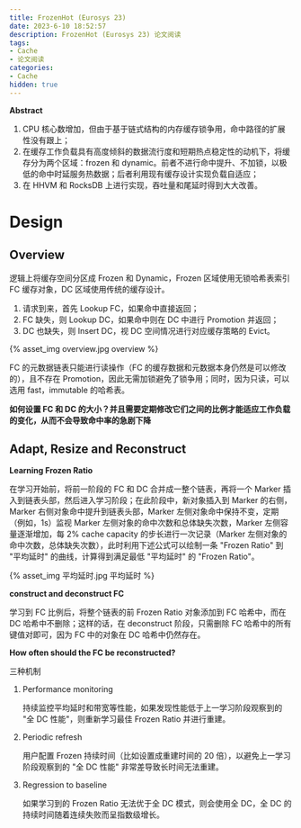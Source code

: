 ```yaml
---
title: FrozenHot (Eurosys 23)
date: 2023-6-10 18:52:57
description: FrozenHot (Eurosys 23) 论文阅读
tags:
- Cache
- 论文阅读
categories:
- Cache
hidden: true
---
```


**Abstract**

1. CPU 核心数增加，但由于基于链式结构的内存缓存锁争用，命中路径的扩展性没有跟上；
2. 在缓存工作负载具有高度倾斜的数据流行度和短期热点稳定性的动机下，将缓存分为两个区域：frozen 和 dynamic。前者不进行命中提升、不加锁，以极低的命中时延服务热数据；后者利用现有缓存设计实现负载自适应；
3. 在 HHVM 和 RocksDB 上进行实现，吞吐量和尾延时得到大大改善。

# Design

## Overview

逻辑上将缓存空间分区成 Frozen 和 Dynamic，Frozen 区域使用无锁哈希表索引 FC 缓存对象，DC 区域使用传统的缓存设计。

1. 请求到来，首先 Lookup FC，如果命中直接返回；
2. FC 缺失，则 Lookup DC，如果命中则在 DC 中进行 Promotion 并返回；
3. DC 也缺失，则 Insert DC，视 DC 空间情况进行对应缓存策略的 Evict。

{% asset_img overview.jpg overview %}

FC 的元数据链表只能进行读操作（FC 的缓存数据和元数据本身仍然是可以修改的），且不存在 Promotion，因此无需加锁避免了锁争用；同时，因为只读，可以选用 fast，immutable 的哈希表。

**如何设置 FC 和 DC 的大小？并且需要定期修改它们之间的比例才能适应工作负载的变化，从而不会导致命中率的急剧下降**

## Adapt, Resize and Reconstruct

**Learning Frozen Ratio**

在学习开始前，将前一阶段的 FC 和 DC 合并成一整个链表，再将一个 Marker 插入到链表头部，然后进入学习阶段；在此阶段中，新对象插入到 Marker 的右侧，Marker 右侧对象命中提升到链表头部，Marker 左侧对象命中保持不变，定期（例如，1s）监视 Marker 左侧对象的命中次数和总体缺失次数，Marker 左侧容量逐渐增加，每 2% cache capacity 的步长进行一次记录（Marker 左侧对象的命中次数，总体缺失次数），此时利用下述公式可以绘制一条 "Frozen Ratio" 到 "平均延时" 的曲线，计算得到满足最低 "平均延时" 的 "Frozen Ratio"。 

{% asset_img 平均延时.jpg 平均延时 %}

**construct and deconstruct FC**

学习到 FC 比例后，将整个链表的前 Frozen Ratio 对象添加到 FC 哈希中，而在 DC 哈希中不删除；这样的话，在 deconstruct 阶段，只需删除 FC 哈希中的所有键值对即可，因为 FC 中的对象在 DC 哈希中仍然存在。

**How often should the FC be reconstructed?**

三种机制

1. Performance monitoring

    持续监控平均延时和带宽等性能，如果发现性能低于上一学习阶段观察到的 "全 DC 性能"，则重新学习最佳 Frozen Ratio 并进行重建。

2. Periodic refresh

    用户配置 Frozen 持续时间（比如设置成重建时间的 20 倍），以避免上一学习阶段观察到的 "全 DC 性能" 非常差导致长时间无法重建。

3. Regression to baseline

    如果学习到的 Frozen Ratio 无法优于全 DC 模式，则会使用全 DC，全 DC 的持续时间随着连续失败而呈指数级增长。